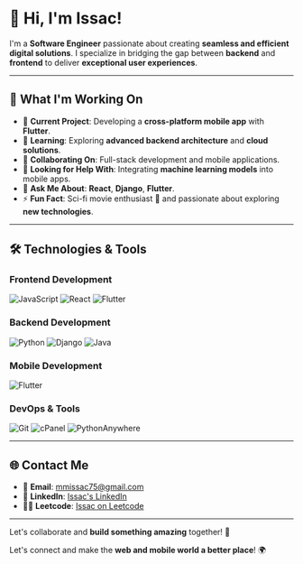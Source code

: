 # 👋 Hi, I'm Issac!

I'm a **Software Engineer** passionate about creating **seamless and efficient digital solutions**. I specialize in bridging the gap between **backend** and **frontend** to deliver **exceptional user experiences**.

---

## 🚀 What I'm Working On

- 🔭 **Current Project**: Developing a **cross-platform mobile app** with **Flutter**.
- 🌱 **Learning**: Exploring **advanced backend architecture** and **cloud solutions**.
- 👯 **Collaborating On**: Full-stack development and mobile applications.
- 🤔 **Looking for Help With**: Integrating **machine learning models** into mobile apps.
- 💬 **Ask Me About**: **React**, **Django**, **Flutter**.
- ⚡ **Fun Fact**: Sci-fi movie enthusiast 🚀 and passionate about exploring **new technologies**.

---

## 🛠 Technologies & Tools

### **Frontend Development**
![JavaScript](https://img.shields.io/badge/-JavaScript-black?style=flat-square&logo=javascript) ![React](https://img.shields.io/badge/-React-black?style=flat-square&logo=react) ![Flutter](https://img.shields.io/badge/-Flutter-black?style=flat-square&logo=flutter)

### **Backend Development**
![Python](https://img.shields.io/badge/-Python-black?style=flat-square&logo=python) ![Django](https://img.shields.io/badge/-Django-black?style=flat-square&logo=django) ![Java](https://img.shields.io/badge/Java-black?style=flat-square&logo=openjdk)

### **Mobile Development**
![Flutter](https://img.shields.io/badge/-Flutter-black?style=flat-square&logo=flutter)

### **DevOps & Tools**
![Git](https://img.shields.io/badge/-Git-black?style=flat-square&logo=git) ![cPanel](https://img.shields.io/badge/-cPanel-black?style=flat-square&logo=cpanel) ![PythonAnywhere](https://img.shields.io/badge/-PythonAnywhere-black?style=flat-square&logo=python)

---

## 🌐 Contact Me

- 📧 **Email**: [mmissac75@gmail.com](mailto:mmissac75@gmail.com)
- 🔗 **LinkedIn**: [Issac's LinkedIn](https://www.linkedin.com/in/issac-mm/)
- 🧑‍💻 **Leetcode**: [Issac on Leetcode](https://leetcode.com/u/issac155/)

---

Let's collaborate and **build something amazing** together! 🌟



Let's connect and make the **web and mobile world a better place**! 🌍
